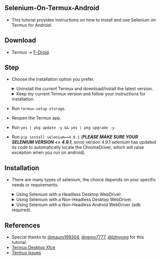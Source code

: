Selenium-On-Termux-Android
--------------------------

- This tutorial provides instructions on how to install and use Selenium on Termux for Android.

Download
--------

- Termux -> [F-Droid](https://f-droid.org/packages/com.termux/).

Step
-----

- Choose the installation option you prefer.

  <details>
  <summary>Uninstall the current Termux and download/install the latest version.</summary>

  - Uninstall the current Termux app.
  - Install the new Termux app downloaded from F-Droid.
  - Open the Termux app.

  </details>

  <details>
  <summary>Keep my current Termux version and follow your instructions for installation.</summary>

  - Open the Termux app.

  </details>

- Run `termux-setup-storage`.
- Reopen the Termux app.
- Run `yes | pkg update -y && yes | pkg upgrade -y`.
- Run `pip install selenium==4.9.1` (***PLEASE MAKE SURE YOUR SELENIUM VERSION <= 4.9.1***, since version 4.9.1 selenium has updated its code to automatically locate the ChromeDriver, which will raise exception when you run on android).

Installation
------------

- There are many types of selenium, the choice depends on your specific needs or requirements.

  <details>
  <summary>Using Selenium with a Headless Desktop WebDriver.</summary>

    - **Advantages:** `Instead of complex installations, just use the 'pkg' command`.
    - **Disadvantages:** `This does not have a GUI or 'graphical user interface'`.

    <ul>

    <li>
    <details>
    <summary>Chrome</summary>

    ### Required Libraries
    ```
    yes | pkg install x11-repo -y
    yes | pkg install tur-repo -y
    yes | pkg install chromium -y
    ```

    ### Example Chrome Headless
    ```
    from selenium import webdriver
    options = webdriver.ChromeOptions()
    options.add_argument("--no-sandbox")
    options.add_argument("--disable-dev-shm-usage")
    options.add_argument("--headless=new")
    driver = webdriver.Chrome(options=options)
    driver.get("https://www.google.com")
    driver.save_screenshot("/sdcard/download/screenshot.png")
    driver.quit()
    ```

    </details>
    </li>

    <li>
    <details>
    <summary>Firefox</summary>

    ### Required Libraries
    ```
    yes | pkg install x11-repo -y
    yes | pkg install firefox -y
    yes | pkg install geckodriver -y
    ```

    ### Example Firefox Headless
    ```
    from selenium import webdriver
    options = webdriver.FirefoxOptions()
    options.add_argument("--headless")
    driver = webdriver.Firefox(options=options)
    driver.get("https://www.google.com")
    driver.save_screenshot("/sdcard/download/screenshot.png")
    driver.quit()
    ```

    </details>
    </li>

    </ul>
  </details>

  <details>
  <summary>Using Selenium with a Non-Headless Desktop WebDriver.</summary>

    - **Advantages:** `Why 'Desktop'? Just try it, you will know why, this install only need to download a few additional things, it's not difficult at all`.
    - **Disadvantages:** `However, this still doesn't reach my goal. If you need to use Selenium to control Chrome or Firefox (Android), please follow the instructions below`.

      https://github.com/luanon404/Selenium-On-Termux-Android/assets/71830807/4e5ed0bf-c1d8-4357-b034-9d0842f303b4

    <ul>

    <li>
    <details>
    <summary>Install VNC Server.</summary>

    - Run `curl -sLf https://raw.githubusercontent.com/Yisus7u7/termux-desktop-xfce/main/boostrap.sh | bash`.
    - At the end of installation, you will receive notice to input password, remember this password if you want login VNC Viewer from CH Play.
    - Start the VNC server by typing `vncserver -listen tcp`, for first time you will see it show something like `New 'localhost:1 ()' desktop is localhost:1`, then `localhost:1` is your display ip address.
    - You can download VNC Viewer from CH Play to view your webdriver, just use `localhost:1` as the ip address.

    </details>
    </li>

    <li>
    <details>
    <summary>Chrome</summary>

    ### Required Libraries
    ```
    yes | pkg install x11-repo -y
    yes | pkg install tur-repo -y
    yes | pkg install chromium -y
    ```

    ### Example Non-headless Chrome
    ```
    from selenium import webdriver
    options = webdriver.ChromeOptions()
    options.add_argument("--no-sandbox")
    options.add_argument("--disable-dev-shm-usage")
    options.add_argument("--display=:1") # localhost:1 -> display ID = 1
    driver = webdriver.Chrome(options=options)
    driver.get("https://www.google.com")
    driver.save_screenshot("/sdcard/download/screenshot.png")
    driver.quit()
    ```

    </details>
    </li>

    <li>
    <details>
    <summary>Firefox</summary>

    ### Required Libraries
    ```
    yes | pkg install x11-repo -y
    yes | pkg install firefox -y
    yes | pkg install geckodriver -y
    ```

    ### Example Non-headless Firefox
    ```
    from selenium import webdriver
    options = webdriver.FirefoxOptions()
    options.add_argument("--display=:1") # localhost:1 -> display ID = 1
    driver = webdriver.Firefox(options=options)
    driver.get("https://www.google.com")
    driver.save_screenshot("/sdcard/download/screenshot.png")
    driver.quit()
    ```

    </details>
    </li>

    </ul>
  </details>

  <details>
  <summary>Using Selenium with a Non-Headless Android WebDriver (adb required).</summary>

    https://github.com/luanon404/Selenium-On-Termux-Android/assets/71830807/d4d3fd6d-f790-438d-8e66-28ca6e37c8a3

    ### Required Libraries
    ```
    yes | pkg install wget -y
    cd $HOME
    wget https://github.com/Lzhiyong/termux-ndk/releases/download/android-sdk/android-sdk-aarch64.zip
    unzip android-sdk-aarch64.zip -d android-sdk
    rm -r android-sdk-aarch64.zip
    echo "export ANDROID_HOME=$HOME/android-sdk" >> $HOME/.bashrc
    echo "export PATH=$PATH:$ANDROID_HOME/tools:$ANDROID_HOME/tools/bin:$ANDROID_HOME/platform-tools" >> $HOME/.bashrc
    ```

    - After that, close Termux and open it again ***(Make sure you killed all sessions)***.

    ### Enable ADB Server
    - First (very important), you need to enable adb server, there is 3 ways to do that.

      <details>
      <summary>I have a rooted device.</summary>

      - Then this will be easy, run this command, you **dont** need PC/Laptop to enable adb server.

        ```
        su -c stop adbd && su -c start adbd
        su -c setprop service.adb.tcp.port 5555
        ```

      </details>

      <details>
      <summary>I have an Android phone running Android 11 and above.</summary>

      - From android 11 you **dont** need PC/Laptop to enable adb server on android. Watch this [video](https://youtu.be/KCODAyc_6rU) for how to enable adb server on android 11 and above.
      - Then run `adb devices`.
      - Then continue run `adb tcpip 5555`.

      </details>

      <details>
      <summary>I have PC/Laptop</summary>

      - Go to your phone Settings.
      - Find Developer Mode.
      - Enable Developer Mode.
      - Follow me this step.

        ![settings_1](https://github.com/luanon404/Selenium-On-Termux-Android/assets/71830807/27552cb2-560e-4e85-82c9-c494b05a71e3)

        ![settings_2](https://github.com/luanon404/Selenium-On-Termux-Android/assets/71830807/ae1e36b4-dcf4-4e9f-920a-1c3781b089af)

      - If your device doesn't match or is not similar to my phone, then try [this solution](https://stackoverflow.com/questions/52079343/how-can-i-use-adb-to-grant-permission-without-root).
      - Connect your phone to PC/Laptop using a USB cable.
      - On PC/Laptop, open the shell with administrator privileges.
      - Next, you need to install Choco (This is a very easy way to install adb).
      - Run `Get-ExecutionPolicy`.
      - If it returns `Restricted`, then run `Set-ExecutionPolicy AllSigned` or `Set-ExecutionPolicy Bypass -Scope Process`.
      - Run `Set-ExecutionPolicy Bypass -Scope Process -Force; [System.Net.ServicePointManager]::SecurityProtocol = [System.Net.ServicePointManager]::SecurityProtocol -bor 3072; iex ((New-Object System.Net.WebClient).DownloadString('https://community.chocolatey.org/install.ps1'))`.
      - After installing Choco, run `choco install adb`.
      - Open the command prompt on PC/Laptop, run `adb devices`.
      - Then continue run `adb tcpip 5555`.
      - \** And run this (I don't know if it's very important or not, but my Oppo phone needs this to run successfully) to allow termux write secure settings `adb shell pm grant com.termux android.permission.WRITE_SECURE_SETTINGS`.
      - From now on, you can unplug the USB cable connecting to the PC/Laptop.

      </details>

    ### Step
    - Make sure you have enabled the adb server.
    - Open Termux.
    - Run `adb kill-server`.
    - Then run `adb devices`.
    - ![image](https://github.com/luanon404/Selenium-On-Termux-Android/assets/71830807/a59a6145-dd56-4a58-bf0d-1a58d4999fad)
    - Make sure you only see `emulator-5554` in the list.

    ### Important
    - ***If you turn off or restart your device, you must enable adb server again***.
    - If you close termux app and open again, you need to active adb server by run `adb devices`.

    ### Chromium
    - [Download link](https://github.com/macchrome/droidchrome/tags) (current selenium only support chromium <= 110).
    - Or use this [link](https://github.com/macchrome/droidchrome/releases/download/v110.5481.153-M110.0.5481.153-r1191-Ungoogled-And64/arm64_ChromePublic_HEVC-110.0.5481.153.apk) for fast download.

      ```
      import os
      os.system("adb devices")
      from selenium import webdriver
      options = webdriver.ChromeOptions()
      options.add_argument("--no-sandbox")
      options.add_argument("--disable-dev-shm-usage")
      options.add_experimental_option("androidPackage", "org.chromium.chrome.stable")
      driver = webdriver.Chrome(options=options)
      driver.get("https://www.google.com")
      print("Page title:", driver.title)
      driver.quit()
      ```

  <details>
  <summary>Error Handling Solution.</summary>

  - **Missing java library:**
    - This indicates that you need to install Java.
    - Step
      ```
      cd $HOME
      wget https://github.com/lzhiyong/termux-ndk/releases/download/openjdk/openjdk-11.0.12-aarch64.zip
      unzip openjdk-11.0.12-aarch64.zip -d openjdk-11.0.12
      rm -r openjdk-11.0.12-aarch64.zip
      echo "export PATH=$PATH:$HOME/openjdk-11.0.12/bin" >> $HOME/.bashrc
      echo "export JAVA_HOME=$HOME/openjdk-11.0.12" >> $HOME/.bashrc
      ```

</details>

References
----------

- Special thanks to [@mauro199304](https://github.com/mauro199304), [@remo7777](https://github.com/remo7777/), [@lzhiyong](https://github.com/lzhiyong) for this tutorial.
- [Termux Desktop Xfce](https://github.com/Yisus7u7/termux-desktop-xfce)
- [Termux Issues](https://github.com/termux/termux-packages/issues/2149)
